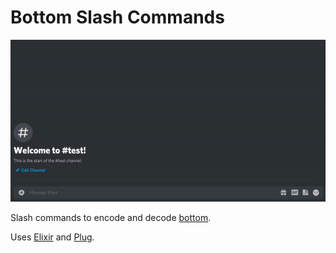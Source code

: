# Bottom Slash Commands

![Demo](demo.gif)

Slash commands to encode and decode [bottom](https://github.com/bottom-software-foundation/bottom-ex).

Uses [Elixir](https://elixir-lang.org/) and [Plug](https://github.com/elixir-plug/plug).
